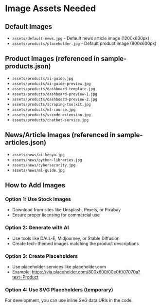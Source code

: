 # Image Assets Needed

## Default Images
- `assets/default-news.jpg` - Default news article image (1200x630px)
- `assets/products/placeholder.jpg` - Default product image (800x600px)

## Product Images (referenced in sample-products.json)
- `assets/products/ai-guide.jpg`
- `assets/products/ai-guide-preview.jpg`
- `assets/products/dashboard-template.jpg`
- `assets/products/dashboard-preview-1.jpg`
- `assets/products/dashboard-preview-2.jpg`
- `assets/products/scraping-toolkit.jpg`
- `assets/products/ml-course.jpg`
- `assets/products/vscode-extension.jpg`
- `assets/products/chatbot-service.jpg`

## News/Article Images (referenced in sample-articles.json)
- `assets/news/ai-kenya.jpg`
- `assets/news/python-libraries.jpg`
- `assets/news/cybersecurity.jpg`
- `assets/news/ml-guide.jpg`

## How to Add Images

### Option 1: Use Stock Images
- Download from sites like Unsplash, Pexels, or Pixabay
- Ensure proper licensing for commercial use

### Option 2: Generate with AI
- Use tools like DALL-E, Midjourney, or Stable Diffusion
- Create tech-themed images matching the product descriptions

### Option 3: Create Placeholders
- Use placeholder services like placeholder.com
- Example: https://via.placeholder.com/800x600/00e0ff/07070a?text=Product

### Option 4: Use SVG Placeholders (temporary)
For development, you can use inline SVG data URIs in the code.
